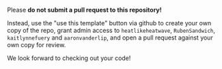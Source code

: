 Please **do not submit a pull request to this repository!**

Instead, use the "use this template" button via github to create your own copy of the repo, grant admin access to `heatlikeheatwave`, `RubenSandwich`, `kaitlynnefuery` and `aaronvanderlip`, and open a pull request against your own copy for review.

We look forward to checking out your code!
